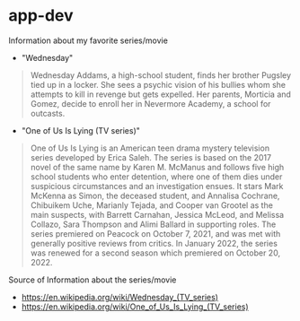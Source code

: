 # app-dev
Information about my favorite series/movie

- "Wednesday"
> Wednesday Addams, a high-school student, finds her brother Pugsley tied up in a locker. She sees a psychic vision of his bullies whom she attempts to kill in revenge but gets expelled. Her parents, Morticia and Gomez, decide to enroll her in Nevermore Academy, a school for outcasts.
- "One of Us Is Lying (TV series)"
> One of Us Is Lying is an American teen drama mystery television series developed by Erica Saleh. The series is based on the 2017 novel of the same name by Karen M. McManus and follows five high school students who enter detention, where one of them dies under suspicious circumstances and an investigation ensues. It stars Mark McKenna as Simon, the deceased student, and Annalisa Cochrane, Chibuikem Uche, Marianly Tejada, and Cooper van Grootel as the main suspects, with Barrett Carnahan, Jessica McLeod, and Melissa Collazo, Sara Thompson and Alimi Ballard in supporting roles. The series premiered on Peacock on October 7, 2021, and was met with generally positive reviews from critics. In January 2022, the series was renewed for a second season which premiered on October 20, 2022.

Source of Information about the series/movie
- https://en.wikipedia.org/wiki/Wednesday_(TV_series)
- https://en.wikipedia.org/wiki/One_of_Us_Is_Lying_(TV_series)
